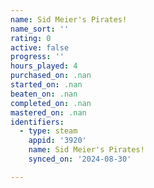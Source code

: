 ```yaml
---
name: Sid Meier's Pirates!
name_sort: ''
rating: 0
active: false
progress: ''
hours_played: 4
purchased_on: .nan
started_on: .nan
beaten_on: .nan
completed_on: .nan
mastered_on: .nan
identifiers:
  - type: steam
    appid: '3920'
    name: Sid Meier's Pirates!
    synced_on: '2024-08-30'

---
```

